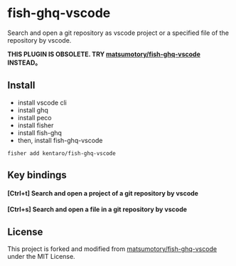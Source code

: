 # fish-ghq-vscode

Search and open a git repository as vscode project or a specified file of the repository by vscode.

**THIS PLUGIN IS OBSOLETE. TRY [matsumotory/fish-ghq-vscode](https://github.com/matsumotory/fish-ghq-vscode) INSTEAD。**

## Install

- install vscode cli
- install ghq
- install peco
- install fisher
- install fish-ghq
- then, install fish-ghq-vscode

```
fisher add kentaro/fish-ghq-vscode
```

## Key bindings

#### [Ctrl+t] Search and open a project of a git repository by vscode

#### [Ctrl+s] Search and open a file in a git repository by vscode

## License

This project is forked and modified from [matsumotory/fish-ghq-vscode](https://github.com/matsumotory/fish-ghq-vscode) under the MIT License.
